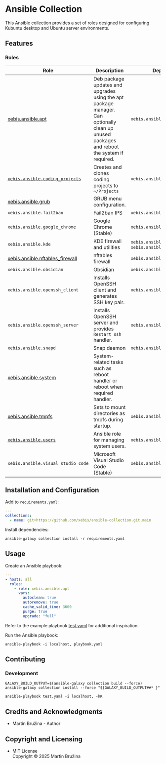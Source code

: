 # Ansible Collection

This Ansible collection provides a set of roles designed for configuring Kubuntu desktop and Ubuntu server environments.

## Features

### Roles

| Role                                                                 | Description                                                                                                                                | Dependencies                                           |
| -------------------------------------------------------------------- | ------------------------------------------------------------------------------------------------------------------------------------------ | ------------------------------------------------------ |
| [xebis.ansible.apt](roles/apt/README.md)                             | Deb package updates and upgrades using the apt package manager. Can optionally clean up unused packages and reboot the system if required. | `xebis.ansible.system`                                 |
| [`xebis.ansible.coding_projects`](roles/coding_projects/README.md)   | Creates and clones coding projects to `~/Projects`                                                                                         | `xebis.ansible.apt`                                    |
| [xebis.ansible.grub](roles/grub/README.md)                           | GRUB menu configuration.                                                                                                                   |                                                        |
| `xebis.ansible.fail2ban`                                             | Fail2ban IPS                                                                                                                               | `xebis.ansible.apt`                                    |
| `xebis.ansible.google_chrome`                                        | Google Chrome (Stable)                                                                                                                     | `xebis.ansible.apt`                                    |
| `xebis.ansible.kde`                                                  | KDE firewall and utilities                                                                                                                 | `xebis.ansible.apt`, `xebis.ansible.nftables_firewall` |
| [xebis.ansible.nftables_firewall](roles/nftables_firewall/README.md) | nftables firewall                                                                                                                          | `xebis.ansible.apt`                                    |
| `xebis.ansible.obsidian`                                             | Obsidian                                                                                                                                   | `xebis.ansible.snapd`                                  |
| `xebis.ansible.openssh_client`                                       | Installs OpenSSH client and generates SSH key pair.                                                                                        | `xebis.ansible.apt`                                    |
| `xebis.ansible.openssh_server`                                       | Installs OpenSSH server and provides `Restart ssh` handler.                                                                                | `xebis.ansible.apt`                                    |
| `xebis.ansible.snapd`                                                | Snap daemon                                                                                                                                | `xebis.ansible.apt`                                    |
| [xebis.ansible.system](roles/system/README.md)                       | System-related tasks such as reboot handler or reboot when required handler.                                                               |                                                        |
| [xebis.ansible.tmpfs](roles/tmpfs/README.md)                         | Sets to mount directories as tmpfs during startup.                                                                                         | `xebis.ansible.system`                                 |
| [`xebis.ansible.users`](roles/users/README.md)                       | Ansible role for managing system users.                                                                                                    | `xebis.ansible.openssh_server`                         |
| `xebis.ansible.visual_studio_code`                                   | Microsoft Visual Studio Code (Stable)                                                                                                      | `xebis.ansible.apt`                                    |

## Installation and Configuration

Add to `requirements.yaml`:

```yaml
---
collections:
  - name: git+https://github.com/xebis/ansible-collection.git,main
```

Install dependencies:

```shell
ansible-galaxy collection install -r requirements.yaml
```

## Usage

Create an Ansible playbook:

```yaml
---
- hosts: all
  roles:
    - role: xebis.ansible.apt
      vars:
        autoclean: true
        autoremove: true
        cache_valid_time: 3600
        purge: true
        upgrade: "full"
```

Refer to the example playbook [test.yaml](test.yaml) for additional inspiration.

Run the Ansible playbook:

```shell
ansible-playbook -i localhost, playbook.yaml
```

## Contributing

### Development

```shell
GALAXY_BUILD_OUTPUT=$(ansible-galaxy collection build --force)
ansible-galaxy collection install --force "${GALAXY_BUILD_OUTPUT##* }"

ansible-playbook test.yaml -i localhost, -kK
```

## Credits and Acknowledgments

- Martin Bružina - Author

## Copyright and Licensing

- MIT License  
  Copyright © 2025 Martin Bružina
